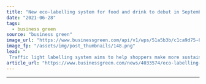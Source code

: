 ```yaml
---
title: "New eco-labelling system for food and drink to debut in September"
date: "2021-06-28"
tags: 
  - business green
source: "business green"
image_url: "https://www.businessgreen.com/api/v1/wps/51a5b3b/c1ca9d75-85cc-430b-a725-86127ce98edd/5/Naked-Bacon-FE-Scoe-185x114.png"
image_fp: "/assets/img/post_thumbnails/148.png"
lead: "
 Traffic light labelling system aims to help shoppers make more sustainable choices and drive environmentally friendly food   ..."
article_url: "https://www.businessgreen.com/news/4033574/eco-labelling-food-drink-debut-september"
---
```


---
